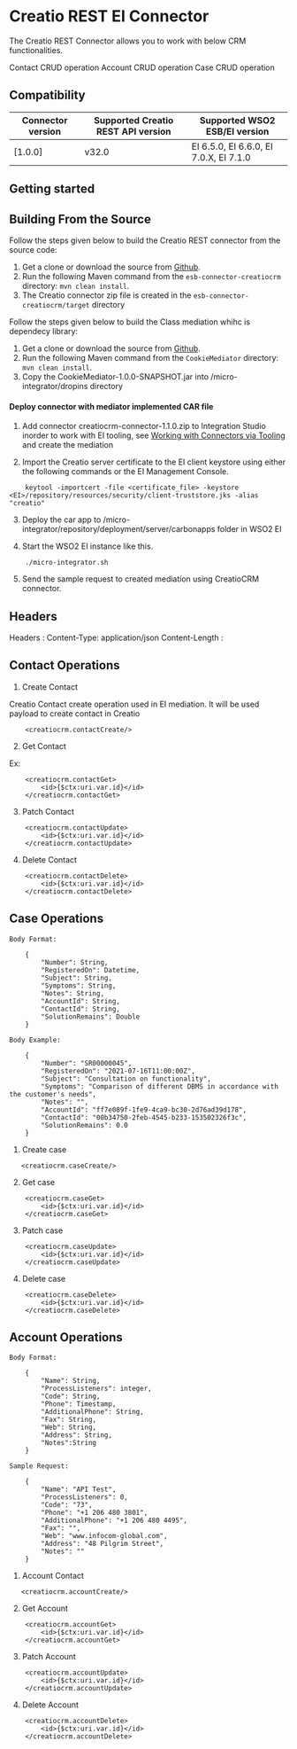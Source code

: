 # Creatio REST EI Connector

The Creatio REST Connector allows you to work with below CRM functionalities.

Contact CRUD operation
Account CRUD operation
Case CRUD operation

## Compatibility

| Connector version | Supported Creatio REST API version | Supported WSO2 ESB/EI version |
| ------------- | ------------- | ------------- |
| [1.0.0]| v32.0 | EI 6.5.0, EI 6.6.0, EI 7.0.X, EI 7.1.0 |

## Getting started

## Building From the Source

Follow the steps given below to build the Creatio REST connector from the source code:

1. Get a clone or download the source from [Github](https://github.com/wso2-extensions/esb-connector-creatio/).
2. Run the following Maven command from the `esb-connector-creatiocrm` directory: `mvn clean install`.
3. The Creatio connector zip file is created in the `esb-connector-creatiocrm/target` directory

Follow the steps given below to build the Class mediation whihc is dependecy library:

1. Get a clone or download the source from [Github](https://github.com/wso2-extensions/esb-connector-creatio/).
2. Run the following Maven command from the `CookieMediator` directory: `mvn clean install`.
3. Copy the CookieMediator-1.0.0-SNAPSHOT.jar into <EI-HOME>/micro-integrator/dropins directory

#### Deploy connector with mediator implemented CAR file 

1. Add connector creatiocrm-connector-1.1.0.zip to Integration Studio inorder to work with EI tooling, see [Working with Connectors via Tooling](https://docs.wso2.com/display/EI650/Working+with+Connectors+via+Tooling) and create the mediation

2. Import the Creatio server certificate to the EI client keystore using either the following commands or the EI Management Console.

```
    keytool -importcert -file <certificate_file> -keystore <EI>/repository/resources/security/client-truststore.jks -alias "creatio"
```

3. Deploy the car app to <EI-HOME>/micro-integrator/repository/deployment/server/carbonapps folder in WSO2 EI

4. Start the WSO2 EI instance like this.

```
	./micro-integrator.sh
```

5. Send the sample request to created mediation using CreatioCRM connector.

## Headers

Headers : 
Content-Type: application/json
Content-Length :


## Contact Operations

1. Create Contact

Creatio Contact create operation used in EI mediation. It will be used payload to create contact in Creatio

```
    <creatiocrm.contactCreate/>
```

2. Get Contact

Ex:
```
    <creatiocrm.contactGet>
        <id>{$ctx:uri.var.id}</id>
    </creatiocrm.contactGet>
```

3. Patch Contact

```
    <creatiocrm.contactUpdate>
        <id>{$ctx:uri.var.id}</id>
    </creatiocrm.contactUpdate>
```

4. Delete Contact

```
    <creatiocrm.contactDelete>
        <id>{$ctx:uri.var.id}</id>
    </creatiocrm.contactDelete>
```

## Case Operations

    Body Format:
```
    {
        "Number": String,
        "RegisteredOn": Datetime,
        "Subject": String,
        "Symptoms": String,
        "Notes": String,
        "AccountId": String,
        "ContactId": String,
        "SolutionRemains": Double
    }
```
    Body Example:
```
    {
        "Number": "SR00000045",
        "RegisteredOn": "2021-07-16T11:00:00Z",
        "Subject": "Consultation on functionality",
        "Symptoms": "Comparison of different DBMS in accordance with the customer's needs",
        "Notes": "",
        "AccountId": "ff7e089f-1fe9-4ca9-bc30-2d76ad39d178",
        "ContactId": "00b34750-2feb-4545-b233-153502326f3c",
        "SolutionRemains": 0.0
    }
```

1. Create case
```
   <creatiocrm.caseCreate/>
```

2. Get case

```
    <creatiocrm.caseGet>
        <id>{$ctx:uri.var.id}</id>
    </creatiocrm.caseGet>
```
3. Patch case

```
    <creatiocrm.caseUpdate>
        <id>{$ctx:uri.var.id}</id>
    </creatiocrm.caseUpdate>
```

4. Delete case

```
    <creatiocrm.caseDelete>
        <id>{$ctx:uri.var.id}</id>
    </creatiocrm.caseDelete>
```
## Account Operations


    Body Format:
```
    {
        "Name": String,
        "ProcessListeners": integer,
        "Code": String,
        "Phone": Timestamp,
        "AdditionalPhone": String,
        "Fax": String,
        "Web": String,
        "Address": String,
        "Notes":String
    }
```
    Sample Request:
```
    {
        "Name": "API Test",
        "ProcessListeners": 0,
        "Code": "73",
        "Phone": "+1 206 480 3801",
        "AdditionalPhone": "+1 206 480 4495",
        "Fax": "",
        "Web": "www.infocom-global.com",
        "Address": "48 Pilgrim Street",
        "Notes": ""
    }
```

1. Account Contact

```
   <creatiocrm.accountCreate/>
```

2. Get Account

```
    <creatiocrm.accountGet>
        <id>{$ctx:uri.var.id}</id>
    </creatiocrm.accountGet>
```
    
3. Patch Account

```
    <creatiocrm.accountUpdate>
        <id>{$ctx:uri.var.id}</id>
    </creatiocrm.accountUpdate>
```

4. Delete Account

```
    <creatiocrm.accountDelete>
        <id>{$ctx:uri.var.id}</id>
    </creatiocrm.accountDelete>
```
